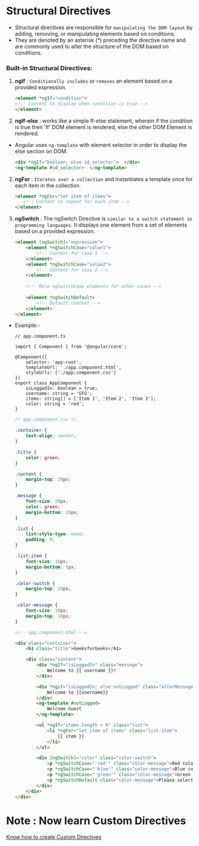# Structural Directives

- Structural directives are responsible for `manipulating the DOM layout` by adding, removing, or manipulating elements based on conditions.
- They are denoted by an asterisk (*) preceding the directive name and are commonly used to alter the structure of the DOM based on conditions.

### Built-in Structural Directives:
1. **ngIf** : `Conditionally includes` or `removes` an element based on a provided expression.

    ```html
    <element *ngIf="condition">
    <!-- Content to display when condition is true -->
    </element>
    ```

2. **ngIf-else** : works like a simple If-else statement, wherein if the condition is true then 'If' DOM element is rendered, else the other DOM Element is rendered.

- Angular uses `ng-template` with element selector in order to display the else section on DOM.

    ```html
    <div *ngIf="boolean; else id_selector">  </div>
    <ng-template #id_selector>  </ng-template>
    ```

2. **ngFor** : `Iterates over a collection` and instantiates a template once for each item in the collection.
    ```html
    <element *ngFor="let item of items">
       <!-- Content to repeat for each item -->
    </element>
    ```

3. **ngSwitch** : The ngSwitch Directive is `similar to a switch statement in programming languages`. It displays one element from a set of elements based on a provided expression.

    ```html
    <element [ngSwitch]="expression">
        <element *ngSwitchCase="value1"> 
            <!-- Content for case 1 -->
        </element>
        <element *ngSwitchCase="value2"> 
            <!-- Content for case 2 -->
        </element>
        
        <!-- More ngSwitchCase elements for other cases -->
        
        <element *ngSwitchDefault> 
            <!-- Default content -->
        </element>
    </element>
    ```

- Example:- 

    ```JS
    // app.component.ts

    import { Component } from '@angular/core';

    @Component({
        selector: 'app-root',
        templateUrl: './app.component.html',
        styleUrls: ['./app.component.css']
    })
    export class AppComponent {
        isLoggedIn: boolean = true;
        username: string = 'GFG';
        items: string[] = ['Item 1', 'Item 2', 'Item 3'];
        color: string = 'red';
    }
    ```
    ```CSS
    /* app.component.css */

    .container {
        text-align: center;
    }

    .title {
        color: green;
    }

    .content {
        margin-top: 20px;
    }

    .message {
        font-size: 20px;
        color: green;
        margin-bottom: 20px;
    }

    .list {
        list-style-type: none;
        padding: 0;
    }

    .list-item {
        font-size: 16px;
        margin-bottom: 5px;
    }

    .color-switch {
        margin-top: 20px;
    }

    .color-message {
        font-size: 18px;
        margin-top: 10px;
    }
    ```
    ```HTML
    <!-- app.component.html -->

    <div class="container">
        <h1 class="title">GeeksforGeeks</h1>

        <div class="content">
            <div *ngIf="isLoggedIn" class="message">
                Welcome to {{ username }}!
            </div>

            <div *ngif="isLoggedIn; else notLogged" class="alterMessage">
                Welcome to {{username}}
            </div>
            <ng-template #notLogged>
                Welcome Guest
            </ng-template>

            <ul *ngIf="items.length > 0" class="list">
                <li *ngFor="let item of items" class="list-item">
                    {{ item }}
                </li>
            </ul>

            <div [ngSwitch]="color" class="color-switch">
                <p *ngSwitchCase="'red'" class="color-message">Red color selected</p>
                <p *ngSwitchCase="'blue'" class="color-message">Blue color selected</p>
                <p *ngSwitchCase="'green'" class="color-message">Green color selected</p>
                <p *ngSwitchDefault class="color-message">Please select a color</p>
            </div>
        </div>
    </div>
    ```

# Note : Now learn Custom Directives

[Know how to create Custom Directives](./Custom.md)